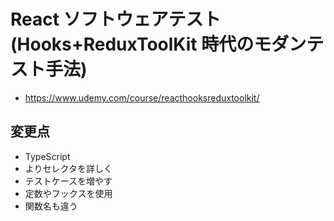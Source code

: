 # React ソフトウェアテスト(Hooks+ReduxToolKit 時代のモダンテスト手法)

- https://www.udemy.com/course/reacthooksreduxtoolkit/

## 変更点

- TypeScript
- よりセレクタを詳しく
- テストケースを増やす
- 定数やフックスを使用
- 関数名も違う
